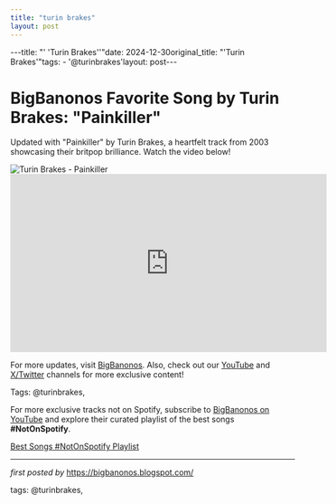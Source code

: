```yaml
---
title: "turin brakes"
layout: post
---
```

---title: "' 'Turin Brakes''"date: 2024-12-30original_title: "'Turin Brakes'"tags:  - '@turinbrakes'layout: post---<!-- Title of the Post --><h1 >BigBanonos Favorite Song by Turin Brakes: "Painkiller"</h1> <!-- Introductory Text --><p >Updated with "Painkiller" by Turin Brakes, a heartfelt track from 2003 showcasing their britpop brilliance. Watch the video below!</p> <!-- Featured Image --><div > <img src="https://upload.wikimedia.org/wikipedia/en/5/59/TurinBrakesPainKiller%28SR%29.jpg" alt="Turin Brakes - Painkiller" /></div> <!-- YouTube Video Embed --><div > <iframe width="560" height="315" src="https://www.youtube.com/embed/GkIZXKJmZ38" frameborder="0" allowfullscreen></iframe></div> <!-- Footer Links --><div > <p>For more updates, visit <a href="https://bigbanonos.blogspot.com/" target="_blank">BigBanonos</a>. Also, check out our <a href="https://www.youtube.com/@BigBanonos" target="_blank">YouTube</a> and <a href="https://x.com/bigbanonos" target="_blank">X/Twitter</a> channels for more exclusive content!</p></div> <!-- Tags --><p >Tags: @turinbrakes,</p><!--Subscribe and Playlist Links--><div>    <p>For more exclusive tracks not on Spotify, subscribe to <a href="https://www.youtube.com/@BigBanonos" target="_blank">BigBanonos on YouTube</a> and explore their curated playlist of the best songs <strong>#NotOnSpotify</strong>.</p>    <p><a href="https://www.youtube.com/playlist?list=PLtuNtuTatqI0kFahUCbtbfenC_ET5O_tr" target="_blank">Best Songs #NotOnSpotify Playlist<br /></a></p></div><hr /><p><em>first posted by</em> <a href="https://bigbanonos.blogspot.com/" rel="noopener" target="_new">https://bigbanonos.blogspot.com/</a></p><p>tags: @turinbrakes,</p>